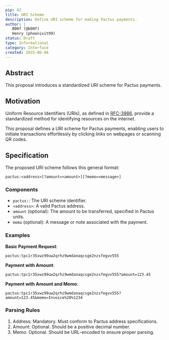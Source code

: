 ```yaml
---
pip: 42
title: URI Scheme
description: Define URI scheme for making Pactus payments.
author: |
   B00f (@b00f)
   Henry (phoenixit99)
status: Draft
type: Informational
category: Interface
created: 2025-06-06
---
```


## Abstract

This proposal introduces a standardized URI scheme for Pactus payments.

## Motivation

Uniform Resource Identifiers (URIs), as defined in [RFC-3986](https://datatracker.ietf.org/doc/html/rfc3986),
provide a standardized method for identifying resources on the internet.

This proposal defines a URI scheme for Pactus payments,
enabling users to initiate transactions effortlessly by clicking links on webpages or scanning QR codes.

## Specification

The proposed URI scheme follows this general format:

```text
pactus:<address>[?amount=<amount>][?memo=<message>]
```

### Components

* `pactus:`: The URI scheme identifier.
* `<address>`: A valid Pactus address.
* `amount` (optional): The amount to be transferred, specified in Pactus units.
* `memo` (optional): A message or note associated with the payment.

### Examples

**Basic Payment Request**:

```text
pactus:tpc1r35xwz99uw2qrhz9wmdanaqcsge2nzsfegvv555
```

**Payment with Amount**:

```text
pactus:tpc1r35xwz99uw2qrhz9wmdanaqcsge2nzsfegvv555?amount=123.45
```

**Payment with Amount and Memo**:

```text
pactus:tpc1r35xwz99uw2qrhz9wmdanaqcsge2nzsfegvv555?amount=123.45&memo=Invoice%20%1234
```

### Parsing Rules

1. Address: Mandatory. Must conform to Pactus address specifications.
2. Amount: Optional. Should be a positive decimal number.
3. Memo: Optional. Should be URL-encoded to ensure proper parsing.
